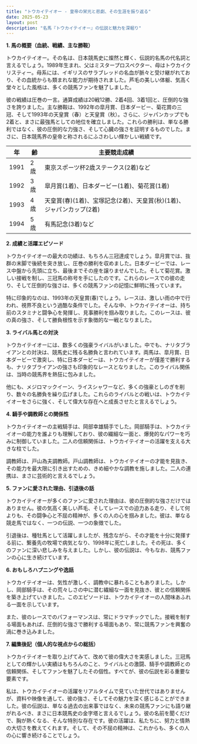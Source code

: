 ```yaml
---
title: "トウカイテイオー - 皇帝の栄光と悲劇、その生涯を振り返る"
date: 2025-05-23
layout: post
description: "名馬『トウカイテイオー』の伝説と魅力を深堀り"
---
```


**1. 馬の概要（血統、戦績、主な勝鞍）**

トウカイテイオー。その名は、日本競馬史に燦然と輝く、伝説的名馬の代名詞と言えるでしょう。1989年生まれ、父はミスタープロスペクター、母はトウカイクリスティー。母系には、イギリスのサラブレッドの名血が脈々と受け継がれており、その血統からも類まれな能力が期待されました。芦毛の美しい体躯、気高く堂々とした風格は、多くの競馬ファンを魅了しました。

彼の戦績は圧巻の一言。通算成績は20戦12勝、2着4回、3着1回と、圧倒的な強さを誇りました。主な勝鞍は、1992年の皐月賞、日本ダービー、菊花賞の三冠、そして1993年の天皇賞（春）と天皇賞（秋）。さらに、ジャパンカップでも2着と、まさに最強馬としての地位を確立しました。これらの勝利は、単なる勝利ではなく、彼の圧倒的な力強さ、そして心臓の強さを証明するものでした。まさに、日本競馬界の皇帝と称されるにふさわしい輝かしい戦績です。

| 年 | 齢 | 主要競走成績 |
|---|---|---|
| 1991 | 2歳 |  東京スポーツ杯2歳ステークス(2着)など |
| 1992 | 3歳 | 皐月賞(1着)、日本ダービー(1着)、菊花賞(1着) |
| 1993 | 4歳 | 天皇賞(春)(1着)、宝塚記念(2着)、天皇賞(秋)(1着)、ジャパンカップ(2着) |
| 1994 | 5歳 |  有馬記念(3着)など |


**2. 成績と活躍エピソード**

トウカイテイオーの最大の功績は、もちろん三冠達成でしょう。皐月賞では、抜群の末脚で後続を突き放し、圧巻の勝利を収めました。日本ダービーでは、レース中盤から先頭に立ち、最後までその座を譲りませんでした。そして菊花賞。激しい接戦を制し、三冠馬の称号を手にしたのです。これらのレースでの彼の走り、そして圧倒的な強さは、多くの競馬ファンの記憶に鮮明に残っています。

特に印象的なのは、1993年の天皇賞(春)でしょう。レースは、激しい雨の中で行われ、視界不良という過酷な条件でした。そんな中、トウカイテイオーは、持ち前のスタミナと闘争心を発揮し、見事勝利を掴み取りました。このレースは、彼の真の強さ、そして勝負根性を示す象徴的な一戦となりました。


**3. ライバル馬との対決**

トウカイテイオーには、数多くの強豪ライバルがいました。中でも、ナリタブライアンとの対決は、競馬史に残る名勝負と言われています。両馬は、皐月賞、日本ダービーで激突し、特に日本ダービーは、トウカイテイオーが僅差で勝利するも、ナリタブライアンの強さも印象的なレースとなりました。このライバル関係は、当時の競馬界を熱狂に包みました。

他にも、メジロマックイーン、ライスシャワーなど、多くの強豪としのぎを削り、数々の名勝負を繰り広げました。これらのライバルとの戦いは、トウカイテイオーをさらに強く、そして偉大な存在へと成長させたと言えるでしょう。


**4. 騎手や調教師との関係性**

トウカイテイオーの主戦騎手は、岡部幸雄騎手でした。岡部騎手は、トウカイテイオーの能力を誰よりも理解しており、彼の繊細な一面と、爆発的なパワーを巧みに制御していました。二人の信頼関係は、トウカイテイオーの活躍を支える大きな柱でした。

調教師は、戸山為夫調教師。戸山調教師は、トウカイテイオーの才能を見抜き、その能力を最大限に引き出すための、きめ細やかな調教を施しました。二人の連携は、まさに芸術的と言えるでしょう。


**5. ファンに愛された理由、引退後の話**

トウカイテイオーが多くのファンに愛された理由は、彼の圧倒的な強さだけではありません。彼の気高く美しい芦毛、そしてレースでの迫力ある走り、そして何よりも、その闘争心と不屈の精神が、多くの人の心を掴みました。彼は、単なる競走馬ではなく、一つの伝説、一つの象徴でした。

引退後は、種牡馬として活躍しましたが、残念ながら、その才能を十分に発揮する前に、繋養先の牧場で病気となり、1998年に死亡しました。その死は、多くのファンに深い悲しみを与えました。しかし、彼の伝説は、今もなお、競馬ファンの心に生き続けています。


**6. おもしろハプニングや逸話**

トウカイテイオーは、気性が激しく、調教中に暴れることもありました。しかし、岡部騎手は、その荒々しさの中に潜む繊細な一面を見抜き、彼との信頼関係を築き上げていきました。このエピソードは、トウカイテイオーの人間味あふれる一面を示しています。

また、彼のレースでのパフォーマンスは、常にドラマチックでした。接戦を制する場面もあれば、圧倒的な強さで勝利する場面もあり、常に競馬ファンを興奮の渦に巻き込みました。


**7. 編集後記（個人的な視点からの総括）**

トウカイテイオーを取り上げてみて、改めて彼の偉大さを実感しました。三冠馬としての輝かしい実績はもちろんのこと、ライバルとの激闘、騎手や調教師との信頼関係、そしてファンを魅了したその個性。すべてが、彼の伝説を彩る重要な要素です。

私は、トウカイテイオーの活躍をリアルタイムで見ていた世代ではありませんが、資料や映像を通して、彼の強さ、そしてその魅力を深く感じることができました。彼の伝説は、単なる過去の出来事ではなく、未来の競馬ファンにも語り継がれるべき、まさに日本競馬史の金字塔と言えるでしょう。彼の名前を聞くだけで、胸が熱くなる、そんな特別な存在です。彼の活躍は、私たちに、努力と情熱の大切さを教えてくれます。そして、その不屈の精神は、これからも、多くの人の心に響き続けることでしょう。
